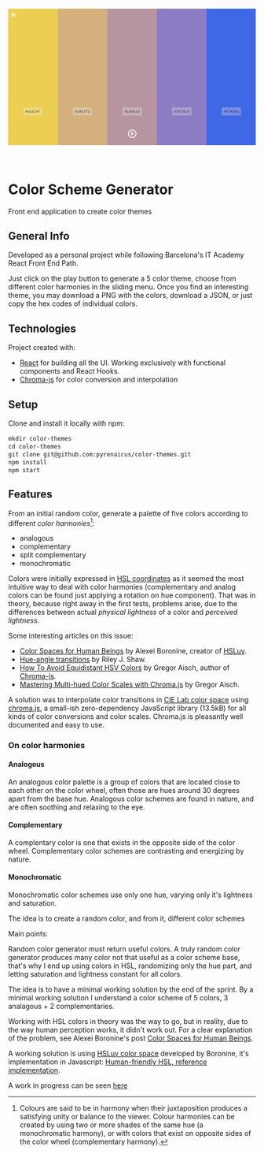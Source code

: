 ![Color theme header image](./src/assets/images/readme-header.png)

<br/>

# Color Scheme Generator

Front end application to create color themes

## General Info

Developed as a personal project while following Barcelona's IT Academy React Front End Path.

Just click on the play button to generate a 5 color theme, choose from different color harmonies in the sliding menu. Once you find an interesting theme, you may download a PNG with the colors, download a JSON, or just copy the hex codes of individual colors.

## Technologies

Project created with:

- [React](https://reactjs.org/) for building all the UI. Working exclusively with functional components and React Hooks.
- [Chroma-js](http://vis4.net/chromajs/) for color conversion and interpolation

## Setup

Clone and install it locally with npm:

```
mkdir color-themes
cd color-themes
git clone git@github.com:pyrenaicus/color-themes.git
npm install
npm start
```

## Features

From an initial random color, generate a palette of five colors according to different _color harmonies_[^1]:

- analogous
- complementary
- split complementary
- monochromatic

Colors were initially expressed in [HSL coordinates](https://en.wikipedia.org/wiki/HSL_and_HSV) as it seemed the most intuitive way to deal with color harmonies (complementary and analog colors can be found just applying a rotation on hue component).
That was in theory, because right away in the first tests, problems arise, due to the differences between actual _physical lightness_ of a color and _perceived lightness_.

Some interesting articles on this issue:

- [Color Spaces for Human Beings](https://www.boronine.com/2012/03/26/Color-Spaces-for-Human-Beings/) by Alexei Boronine, creator of [HSLuv](https://www.hsluv.org/).
- [Hue-angle transitions](https://rileyjshaw.com/blog/hue-angle-transitions#fnref-1) by Riley J. Shaw.
- [How To Avoid Equidistant HSV Colors](https://www.vis4.net/blog/2011/12/avoid-equidistant-hsv-colors/) by Gregor Aisch, author of [Chroma-js](https://github.com/gka/chroma.js).
- [Mastering Multi-hued Color Scales with Chroma.js](https://www.vis4.net/blog/2013/09/mastering-multi-hued-color-scales/) by Gregor Aisch.

A solution was to interpolate color transitions in [CIE Lab color space](https://en.wikipedia.org/wiki/CIELAB_color_space) using [chroma.js](https://vis4.net/chromajs/#color-scales), a small-ish zero-dependency JavaScript library (13.5kB) for all kinds of color conversions and color scales. Chroma.js is pleasantly well documented and easy to use.

### On color harmonies

#### Analogous

An analogous color palette is a group of colors that are located close to each other on the color wheel, often those are hues around 30 degrees apart from the base hue.
Analogous color schemes are found in nature, and are often soothing and relaxing to the eye.

#### Complementary

A complentary color is one that exists in the opposite side of the color wheel.
Complementary color schemes are contrasting and energizing by nature.

#### Monochromatic

Monochromatic color schemes use only one hue, varying only it's lightness and saturation.

The idea is to create a random color, and from it, different color schemes

Main points:

Random color generator must return useful colors. A truly random color generator produces many color not that useful as a color scheme base, that's why I end up using colors in HSL, randomizing only the hue part, and letting saturation and lightness constant for all colors.

The idea is to have a minimal working solution by the end of the sprint. By a minimal working solution I understand a color scheme of 5 colors, 3 analagous + 2 complementaries.

Working with HSL colors in theory was the way to go, but in reality, due to the way human perception works, it didn't work out. For a clear explanation of the problem, see Alexei Boronine's post [Color Spaces for Human Beings](https://www.boronine.com/2012/03/26/Color-Spaces-for-Human-Beings/).

A working solution is using [HSLuv color space](https://www.hsluv.org/) developed by Boronine, it's implementation in Javascript: [Human-friendly HSL, reference implementation](https://github.com/hsluv/hsluv).

A work in progress can be seen [here](https://suspicious-poitras-18fbc7.netlify.app/)

[^1]: Colours are said to be in harmony when their juxtaposition produces a satisfying unity or balance to the viewer. Colour harmonies can be created by using two or more shades of the same hue (a monochromatic harmony), or with colors that exist on opposite sides of the color wheel (complementary harmony).
